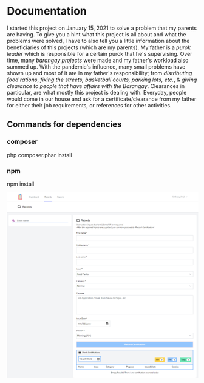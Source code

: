 # Documentation

I started this project on January 15, 2021 to solve a problem that my parents are having. To give you a hint what this project is all about and what the problems were solved, I have to also tell you a little information about the beneficiaries of this projects (which are my parents). My father is a *purok leader* which is responsible for a certain purok that he's supervising. Over time, many *barangay projects* were made and my father's workload also summed up. With the pandemic's influence, many small problems have shown up and most of it are in my father's responsibility; from *distributing food rations*, *fixing the streets, basketball courts, parking lots, etc.*, & *giving clearance to people that have affairs with the Barangay*. Clearances in particular, are what mostly this project is dealing with. Everyday, people would come in our house and ask for a certificate/clearance from my father for either their job requirements, or references for other activities.


## Commands for dependencies

### composer
php composer.phar install

### npm
npm install

![Alt Text](snap.png)
